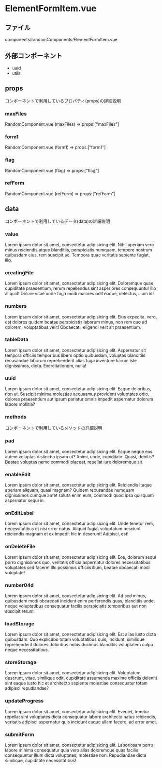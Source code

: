 # ElementFormItem.vue

## ファイル
components/randomComponents/ElementFormItem.vue

## 外部コンポーネント
- uuid
- utils

## props 
コンポーネントで利用しているプロパティ(props)の詳細説明

### maxFiles
RandomComponent.vue (maxFiles) => props:["maxFiles"]

### form1
RandomComponent.vue (form1) => props:["form1"]

### flag
RandomComponent.vue (flag) => props:["flag"]

### refForm
RandomComponent.vue (refForm) => props:["refForm"]

## data
コンポーネントで利用しているデータ(data)の詳細説明

### value
Lorem ipsum dolor sit amet, consectetur adipisicing elit. Nihil aperiam vero minus reiciendis atque blanditiis, perspiciatis numquam, tempore nostrum quibusdam eius, rem suscipit ad. Tempora quae veritatis sapiente fugiat, illo.

### creatingFile
Lorem ipsum dolor sit amet, consectetur adipisicing elit. Doloremque quae cupiditate praesentium, rerum repellendus sint asperiores consequuntur illo aliquid! Dolore vitae unde fuga modi maiores odit eaque, delectus, illum id!

### numbers
Lorem ipsum dolor sit amet, consectetur adipisicing elit. Eius expedita, vero, est dolores quidem beatae perspiciatis laborum minus, non rem quo ad dolorem, voluptatibus velit! Obcaecati, eligendi velit sit praesentium.

###  tableData
Lorem ipsum dolor sit amet, consectetur adipisicing elit. Aspernatur sit tempora officiis temporibus libero optio quibusdam, voluptas blanditiis recusandae laborum reprehenderit alias fuga inventore harum iste dignissimos, dicta. Exercitationem, nulla!

### uuid
Lorem ipsum dolor sit amet, consectetur adipisicing elit. Eaque doloribus, non ut. Suscipit minima molestiae accusamus provident voluptates odio, dolores praesentium aut ipsum pariatur omnis impedit aspernatur dolorum labore mollitia?

### methods
コンポーネントで利用しているメソッドの詳細説明

### pad
Lorem ipsum dolor sit amet, consectetur adipisicing elit. Eaque neque eos autem voluptas distinctio ipsam ut? Animi, unde, cupiditate. Quasi, debitis? Beatae voluptas nemo commodi placeat, repellat iure doloremque sit.

### enableEdit
Lorem ipsum dolor sit amet, consectetur adipisicing elit. Reiciendis itaque aperiam aliquam, quasi magnam? Quidem recusandae numquam dignissimos cumque amet soluta enim eum, commodi quod ipsa quisquam aspernatur sequi in.

### onEditLabel
Lorem ipsum dolor sit amet, consectetur adipisicing elit. Unde tenetur rem, necessitatibus et nisi error natus. Aliquid fugiat voluptatum nesciunt reiciendis magnam et ex impedit hic in deserunt! Adipisci, est!

### onDeleteFile
Lorem ipsum dolor sit amet, consectetur adipisicing elit. Eos, dolorum sequi porro dignissimos quo, veritatis officia aspernatur dolores necessitatibus voluptates sed facere! Illo possimus officiis illum, beatae obcaecati modi voluptate!

### number04d
Lorem ipsum dolor sit amet, consectetur adipisicing elit. Ad sed minus, quibusdam modi obcaecati incidunt enim perferendis quas, blanditiis unde, neque voluptatibus consequatur facilis perspiciatis temporibus aut non suscipit rerum.

### loadStorage
Lorem ipsum dolor sit amet, consectetur adipisicing elit. Est alias iusto dicta quibusdam. Quo explicabo totam voluptatibus quis, incidunt, similique reprehenderit dolores doloribus nobis ducimus blanditiis voluptatem culpa neque necessitatibus.

### storeStorage
Lorem ipsum dolor sit amet, consectetur adipisicing elit. Voluptatum deserunt, vitae, similique odit, cupiditate assumenda maxime officiis deleniti sint eaque iusto hic et architecto sapiente molestiae consequatur totam adipisci repudiandae?

### updateProgress
Lorem ipsum dolor sit amet, consectetur adipisicing elit. Eveniet, tenetur repellat sint voluptates dicta consequatur labore architecto natus reiciendis, veritatis adipisci aspernatur quis incidunt eaque ullam facere, ad error amet.

### submitForm
Lorem ipsum dolor sit amet, consectetur adipisicing elit. Laboriosam porro labore minima consequatur quia vero alias doloremque quas facilis consequuntur illum dicta voluptates, molestiae non. Repudiandae dicta similique, cupiditate necessitatibus!
